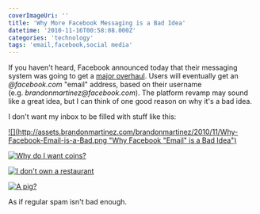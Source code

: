 ```yaml
---
coverImageUri: ''
title: 'Why More Facebook Messaging is a Bad Idea'
datetime: '2010-11-16T00:58:08.000Z'
categories: 'technology'
tags: 'email,facebook,social media'
---
```


If you haven't heard, Facebook announced today that their messaging system was
going to get a
[major overhaul](http://mashable.com/2010/11/15/facebook-messaging-event/).
Users will eventually get an _@facebook.com_ "email" address, based on their
username (e.g. _brandonmartinez@facebook.com_). The platform revamp may sound
like a great idea, but I can think of one good reason on why it's a bad idea.

I don't want my inbox to be filled with stuff like this:

[![](http://assets.brandonmartinez.com/brandonmartinez/2010/11/Why-Facebook-Email-is-a-Bad.png "Why Facebook "Email" is a Bad Idea")](http://assets.brandonmartinez.com/brandonmartinez/2010/11/Why-Facebook-Email-is-a-Bad.png)

[![](http://assets.brandonmartinez.com/brandonmartinez/2010/11/wfbi1.png 'Why do I want coins?')](http://assets.brandonmartinez.com/brandonmartinez/2010/11/wfbi1.png)

[![](http://assets.brandonmartinez.com/brandonmartinez/2010/11/wfbi2.png "I don't own a restaurant")](http://assets.brandonmartinez.com/brandonmartinez/2010/11/wfbi2.png)

[![](http://assets.brandonmartinez.com/brandonmartinez/2010/11/wfbi3.png 'A pig?')](http://assets.brandonmartinez.com/brandonmartinez/2010/11/wfbi3.png)

As if regular spam isn't bad enough.
